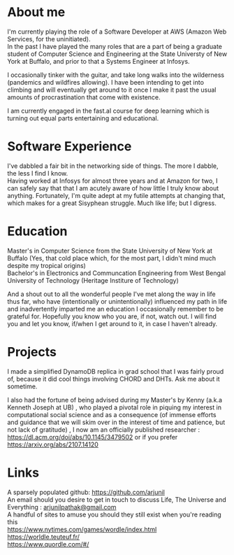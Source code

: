 # About me

I'm currently playing the role of a Software Developer at AWS (Amazon Web Services, for the uninitiated).  
In the past I have played the many roles that are a part of being a graduate student of Computer Science and Engineering at the State Universty of New York at Buffalo, and prior to that a Systems Engineer at Infosys.

I occasionally tinker with the guitar, and take long walks into the wilderness (pandemics and wildfires allowing). I have been intending to get into climbing and will eventually get around to it once I make it past the usual amounts of procrastination that come with existence.

I am currently engaged in the fast.aI course for deep learning which is turning out equal parts entertaining and educational.

# Software Experience

I've dabbled a fair bit in the networking side of things. The more I dabble, the less I find I know.  
Having worked at Infosys for almost three years and at Amazon for two, I can safely say that that I am acutely aware of how little I truly know about anything. Fortunately, I'm quite adept at my futile attempts at changing that, which makes for a great Sisyphean struggle. Much like life; but I digress.

# Education
Master's in Computer Science from the State University of New York at Buffalo (Yes, that cold place which, for the most part, I didn't mind much despite my tropical origins)  
Bachelor's in Electronics and Communcation Engineering from West Bengal University of Technology (Heritage Institure of Technology)

And a shout out to all the wonderful people I've met along the way in life thus far, who have (intentionally or unintentionally) influenced my path in life and inadvertently imparted me an education I occasionally remember to be grateful for. Hopefully you know who you are, if not, watch out. I will find you and let you know, if/when I get around to it, in case I haven't already.

# Projects
I made a simplified DynamoDB replica in grad school that I was fairly proud of, because it did cool things involving CHORD and DHTs. Ask me about it sometime.

I also had the fortune of being advised during my Master's by Kenny (a.k.a Kenneth Joseph at UB) , who played a pivotal role in piquing my interest in computational social science and as a consequence (of immense efforts and guidance that we will skim over in the interest of time and patience, but not lack of gratitude) , I now am an officially published researcher : https://dl.acm.org/doi/abs/10.1145/3479502 or if you prefer https://arxiv.org/abs/2107.14120 

# Links
A sparsely populated github: https://github.com/arjunil  
An email should you desire to get in touch to discuss Life, The Universe and Everything : arjunilpathak@gmail.com  
A handful of sites to amuse you should they still exist when you're reading this   
https://www.nytimes.com/games/wordle/index.html  
https://worldle.teuteuf.fr/  
https://www.quordle.com/#/  
